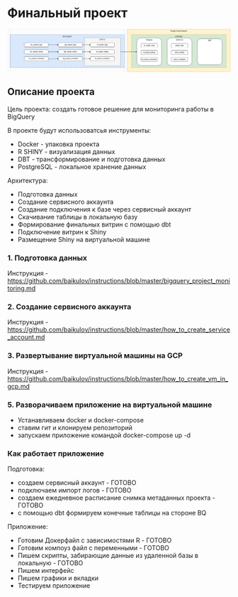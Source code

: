 # Финальный проект

<!-- картинка -->
![alt text](https://github.com/baikulov/otus_final_project/blob/main/images/flowchart.jpg)

## Описание проекта
Цель проекта: создать готовое решение для мониторинга работы в BigQuery

В проекте будут использоватсья инструменты:
- Docker - упаковка проекта
- R SHINY - визуализация данных
- DBT - трансформирование и подготовка данных
- PostgreSQL - локальное хранение данных

Архитектура:
- Подготовка данных
- Создание сервисного аккаунта
- Создание подключения к базе через сервисный аккаунт
- Скачивание таблицы в локальную базу
- Формирование финальных витрин с помощью dbt
- Подключение витрин к Shiny
- Размещение Shiny на виртуальной машине

### 1. Подготовка данных

Инструкция - https://github.com/baikulov/instructions/blob/master/bigquery_project_monitoring.md


### 2. Создание сервисного аккаунта

Инструкция - https://github.com/baikulov/instructions/blob/master/how_to_create_service_account.md


### 3. Развертывание виртуальной машины на GCP
Инструкция - https://github.com/baikulov/instructions/blob/master/how_to_create_vm_in_gcp.md


### 5. Разворачиваем приложение на виртуальной машине
- Устанавливаем docker и docker-compose
- ставим гит и клонируем репозиторий
- запускаем приложение командой docker-compose up -d


### Как работает приложение

Подготовка:
- создаем сервисный аккаунт - ГОТОВО
- подключаем импорт логов - ГОТОВО
- создаем ежедневное расписание снимка метаданных проекта - ГОТОВО
- с помощью dbt формируем конечные таблицы на стороне BQ

Приложение:
- Готовим Докерфайл с зависимостями R - ГОТОВО
- Готовим компоуз файл с переменными - ГОТОВО
- Пишем скрипты, забирающие данные из удаленной базы в локальную - ГОТОВО
- Пишем интерфейс
- Пишем графики и вкладки
- Тестируем приложение